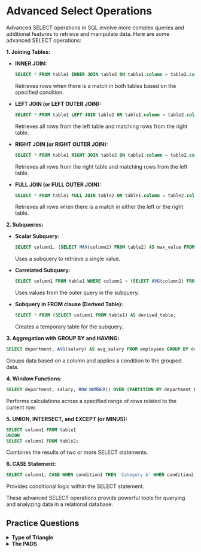 #   Advanced Select Operations
Advanced SELECT operations in SQL involve more complex queries and additional features to retrieve and manipulate data. Here are some advanced SELECT operations:

**1. Joining Tables:**
   - **INNER JOIN:**
     ```sql
     SELECT * FROM table1 INNER JOIN table2 ON table1.column = table2.column;
     ```
     Retrieves rows when there is a match in both tables based on the specified condition.

   - **LEFT JOIN (or LEFT OUTER JOIN):**
     ```sql
     SELECT * FROM table1 LEFT JOIN table2 ON table1.column = table2.column;
     ```
     Retrieves all rows from the left table and matching rows from the right table.

   - **RIGHT JOIN (or RIGHT OUTER JOIN):**
     ```sql
     SELECT * FROM table1 RIGHT JOIN table2 ON table1.column = table2.column;
     ```
     Retrieves all rows from the right table and matching rows from the left table.

   - **FULL JOIN (or FULL OUTER JOIN):**
     ```sql
     SELECT * FROM table1 FULL JOIN table2 ON table1.column = table2.column;
     ```
     Retrieves all rows when there is a match in either the left or the right table.

**2. Subqueries:**
   - **Scalar Subquery:**
     ```sql
     SELECT column1, (SELECT MAX(column2) FROM table2) AS max_value FROM table1;
     ```
     Uses a subquery to retrieve a single value.

   - **Correlated Subquery:**
     ```sql
     SELECT column1 FROM table1 WHERE column1 > (SELECT AVG(column2) FROM table2 WHERE table2.id = table1.id);
     ```
     Uses values from the outer query in the subquery.

   - **Subquery in FROM clause (Derived Table):**
     ```sql
     SELECT * FROM (SELECT column1 FROM table1) AS derived_table;
     ```
     Creates a temporary table for the subquery.

**3. Aggregation with GROUP BY and HAVING:**
   ```sql
   SELECT department, AVG(salary) AS avg_salary FROM employees GROUP BY department HAVING AVG(salary) > 50000;
   ```
   Groups data based on a column and applies a condition to the grouped data.

**4. Window Functions:**
   ```sql
   SELECT department, salary, ROW_NUMBER() OVER (PARTITION BY department ORDER BY salary DESC) AS rank FROM employees;
   ```
   Performs calculations across a specified range of rows related to the current row.

**5. UNION, INTERSECT, and EXCEPT (or MINUS):**
   ```sql
   SELECT column1 FROM table1
   UNION
   SELECT column1 FROM table2;
   ```
   Combines the results of two or more SELECT statements.

**6. CASE Statement:**
   ```sql
   SELECT column1, CASE WHEN condition1 THEN 'Category A' WHEN condition2 THEN 'Category B' ELSE 'Category C' END AS category FROM table1;
   ```
   Provides conditional logic within the SELECT statement.

These advanced SELECT operations provide powerful tools for querying and analyzing data in a relational database.


##   Practice Questions

<details>
<summary><b>Type of Triangle</b></summary>

+ <details>
    <summary><b>Questions</b></summary>

   Write a query identifying the type of each record in the TRIANGLES table using its three side lengths. Output one of the following statements for each record in the table:

    - **Equilateral:** It's a triangle with sides of equal length.
    - **Isosceles:** It's a triangle with sides of equal length.
    - **Scalene:** It's a triangle with sides of differing lengths.
    - **Not A Triangle:** The given values of A, B, and C don't form a triangle.

   </details>
+ <details>
    <summary><b>Code</b></summary>
    
    ```sql
    SELECT
    CASE
        WHEN A + B > C AND A + C > B AND B + C > A THEN
            CASE
                WHEN A = B AND B = C THEN
                    'Equilateral'
                WHEN A = B OR B = C OR A = C THEN
                    'Isosceles'
                ELSE
                    'Scalene'
            END
        ELSE
            'Not A Triangle'
    END 
    FROM TRIANGLES;

    ```
   </details>
</details>

<details>
<summary><b>The PADS</b></summary>

+ <details>
    <summary><b>Questions</b></summary>

   Generate the following two result sets:

    1. Query an alphabetically ordered list of all names in **OCCUPATIONS**, immediately followed by the first letter of each profession as a parenthetical (i.e.: enclosed in parentheses). For example: `AnActorName(A)`, `ADoctorName(D)`, `AProfessorName(P)`, and `ASingerName(S)`.

    2. Query the number of ocurrences of each occupation in **OCCUPATIONS**. Sort the occurrences in ascending order, and output them in the following format:

        ```
        There are a total of [occupation_count] [occupation]s.
        ```

    where `[occupation_count]` is the number of occurrences of an occupation in OCCUPATIONS and `[occupation]` is the lowercase occupation name. If more than one Occupation has the same `[occupation_count]`, they should be ordered alphabetically.

    **Note:** There will be at least two entries in the table for each type of occupation.

   </details>
+ <details>
    <summary><b>Code</b></summary>
    
    ```sql
    SELECT 
      CONCAT(NAME,'(', LEFT(OCCUPATION, 1), ')') AS Result
    FROM OCCUPATIONS
    ORDER BY Name;

    SELECT
        CONCAT('There are a total of ', COUNT(Occupation),' ',LOWER(Occupation), 's.') AS Result
    FROM OCCUPATIONS
    GROUP BY Occupation
    ORDER BY COUNT(Occupation), LOWER(Occupation);

    ```
   </details>
</details>